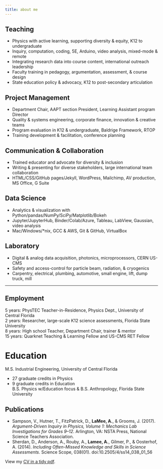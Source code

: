 ```yaml
---
title: about me
---
```


## Teaching  
- Physics with active learning, supporting diversity & equity, K12 to undergraduate  
- Inquiry, computation, coding, 5E, Arduino, video analysis, mixed-mode & remote  
- Integrating research data into course content, international outreach leadership  
- Faculty training in pedagogy, argumentation, assessment, & course design  
- State education policy & advocacy, K12 to post-secondary articulation  
## Project Management  
- Department Chair, AAPT section President, Learning Assistant program Director  
- Quality & systems engineering, corporate finance, innovation & creative teams  
- Program evaluation in K12 & undergraduate, Baldrige Framework, RTOP  
- Training development & facilitation, conference planning  
## Communication & Collaboration  
- Trained educator and advocate for diversity & inclusion  
- Writing & presenting for diverse stakeholders, large international team collaboration  
- HTML/CSS/GitHub pages/Jekyll, WordPress, Mailchimp, AV production, MS Office, G Suite  
## Data Science  
- Analytics & visualization with Python/pandas/NumPy/SciPy/Matplotlib/Bokeh  
- Jupyter/JupyterHub, Binder/Colab/Azure, Tableau, LabView, Gaussian, video analysis  
- Mac/Windows/*nix, GCC & AWS, Git & GitHub, VirtualBox  
## Laboratory  
- Digital & analog data acquisition, photonics, microprocessors, CERN US-CMS  
- Safety and access-control for particle beam, radiation, & cryogenics  
- Carpentry, electrical, plumbing, automotive, small engine, lift, dump truck, mill  
---  
## Employment  
5 years: PhysTEC Teacher-in-Residence, Physics Dept., University of Central Florida  
2 years: Researcher, large-scale K12 science assessments, Florida State University  
8 years: High school Teacher, Department Chair, trainer & mentor  
15 years: Quarknet Teaching & Learning Fellow and US-CMS RET Fellow  
# Education  
M.S. Industrial Engineering, University of Central Florida  
+ 27 graduate credits in Physics  
+ 9 graduate credits in Education  
B.S. Physics w/Education focus & B.S. Anthropology, Florida State University  
## Publications  
- Sampson, V., Hutner, T., FitzPatrick, D., **LaMee, A.**, & Grooms, J. (2017). *Argument-Driven Inquiry in Physics, Volume 1: Mechanics Lab Investigations for Grades 9–12*. Arlington, VA: NSTA Press, National Science Teachers Association.  
- Sherdan, D., Anderson, A., Rouby, A., **Lamee, A.**, Gilmer, P., & Oosterhof, A. (2014). *Including Often-Missed Knowledge and Skills in Science Assessments*. Science Scope, 038(01). doi:10.2505/4/ss14_038_01_56  

View my [CV in a tidy pdf](./LaMee_CV_web.pdf).
